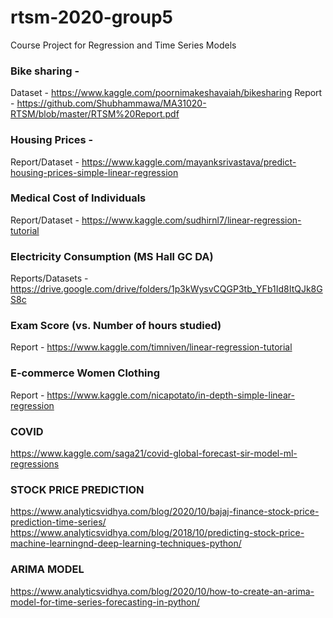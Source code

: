 # rtsm-2020-group5
Course Project for Regression and Time Series Models

### Bike sharing - 

Dataset - https://www.kaggle.com/poornimakeshavaiah/bikesharing
Report - https://github.com/Shubhammawa/MA31020-RTSM/blob/master/RTSM%20Report.pdf

### Housing Prices -

Report/Dataset - https://www.kaggle.com/mayanksrivastava/predict-housing-prices-simple-linear-regression

### Medical Cost of Individuals

Report/Dataset - https://www.kaggle.com/sudhirnl7/linear-regression-tutorial

### Electricity Consumption (MS Hall GC DA)

Reports/Datasets - https://drive.google.com/drive/folders/1p3kWysvCQGP3tb_YFb1Id8ItQJk8GS8c

### Exam Score (vs. Number of hours studied)

Report - https://www.kaggle.com/timniven/linear-regression-tutorial

### E-commerce Women Clothing

Report - https://www.kaggle.com/nicapotato/in-depth-simple-linear-regression

### COVID

https://www.kaggle.com/saga21/covid-global-forecast-sir-model-ml-regressions

### STOCK PRICE PREDICTION

https://www.analyticsvidhya.com/blog/2020/10/bajaj-finance-stock-price-prediction-time-series/
https://www.analyticsvidhya.com/blog/2018/10/predicting-stock-price-machine-learningnd-deep-learning-techniques-python/

### ARIMA MODEL

https://www.analyticsvidhya.com/blog/2020/10/how-to-create-an-arima-model-for-time-series-forecasting-in-python/
